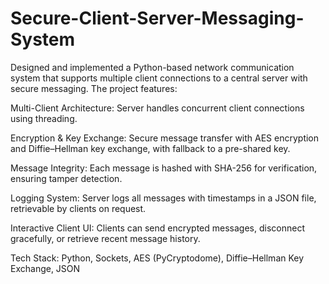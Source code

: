 
# Secure-Client-Server-Messaging-System
Designed and implemented a Python-based network communication system that supports multiple client connections to a central server with secure messaging.
The project features:

Multi-Client Architecture: Server handles concurrent client connections using threading.

Encryption & Key Exchange: Secure message transfer with AES encryption and Diffie–Hellman key exchange, with fallback to a pre-shared key.

Message Integrity: Each message is hashed with SHA-256 for verification, ensuring tamper detection.

Logging System: Server logs all messages with timestamps in a JSON file, retrievable by clients on request.

Interactive Client UI: Clients can send encrypted messages, disconnect gracefully, or retrieve recent message history.

Tech Stack: Python, Sockets, AES (PyCryptodome), Diffie–Hellman Key Exchange, JSON
